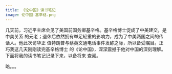 ```yaml
---
title: 《论中国》读书笔记
image: 论中国-基辛格.png
---
```


几天前，习近平主席会见了美国前国务卿基辛格。基辛格博士促成了中美建交，是中美关系
的元老；退休后依然拥有举足轻重的影响力，成为了中美两国之间的传话人。他此次访华正
值特朗普与蔡英文通电话事件发酵之际，所以备受瞩目。正巧我这几天刚刚读完基辛格博士
的《论中国》，深深震撼于他对中国的深刻理解。下面将我的读书笔记记录下来，以备将来
查阅。

<!--more-->

略。。。
